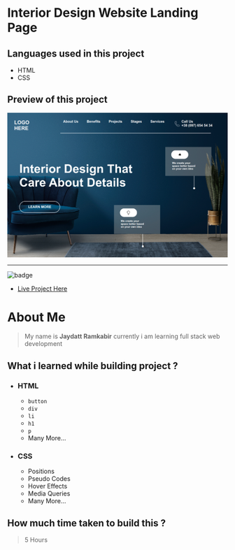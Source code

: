 # Interior Design Website Landing Page  

## Languages used in this project
- HTML
- CSS

## Preview of this project
![image](pro10.png)


***


![badge](https://img.shields.io/badge/-Live%20project%20link-green)

- [Live Project Here](https://geekyjedy-pro10.netlify.app/ "Netlify Live Project Link")

# About Me
> My name is **Jaydatt Ramkabir** currently i am learning full stack web development


## What i learned while building project ?
- ### HTML
    - `button`
    - `div`
    - `li`
    - `h1`
    - `p`
    - Many More...
- ### CSS
    - Positions
    - Pseudo Codes
    - Hover Effects
    - Media Queries
    - Many More...

## How much time taken to build this ? 
> 5 Hours